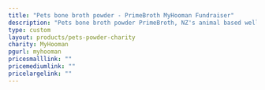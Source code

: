 ```yaml
---
title: "Pets bone broth powder - PrimeBroth MyHooman Fundraiser"
description: "Pets bone broth powder PrimeBroth, NZ's animal based wellness drink for pets"
type: custom
layout: products/pets-powder-charity
charity: MyHooman
pgurl: myhooman
pricesmalllink: ""
pricemediumlink: ""
pricelargelink: ""
---
```

